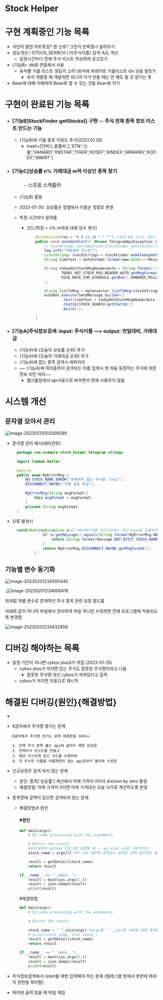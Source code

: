 # Stock Helper

# 구현 계획중인 기능 목록
- 석인이 말한 차트특징? 뭔 신호? 그런거 만족했나 알려주기
- 성능개선 / STOCK_SEARCH / !!{주식이름} 검색 속도 개선
  - 일정시간마다 전체 주식 리스트 작성하여 갖고있기
- (기능B)-  db랑 연동해서 사용
  - 유저별 거를 리스트 생길거 고려 (유저에 외래키로 거를리스트 idx 넣음 될듯?)
    - 유저 개발할 때 개발하면 되니까 이거 만들 때는 안 해도 될 것 같다는 뜻
- Bean에 대해 이해하여 Bean화 할 수 있는 것들 Bean화 하기

# 구현이 완료된 기능 목록

- ### [기능B]StockFinder.getStocks() 구현 -- 주식 전체 종목 정보 리스트 만드는 기능
  
  - (기능B)에 거를 종목 키워드 추가(2023.01.26)
    - trash=[인버스,블룸버그,'ETN','선물','HANARO','KBSTAR','TIGER','KOSEF','KINDEX','ARIRANG','KODEX','SMART']
  
- ### [기능C]상승률 n% 거래대금 m억 이상인 종목 찾기
  
  > ### - 스프링 스케줄러
  
  - (기능B) 활용
  
  - 2023-01-30: 상승률순 정렬에서 이름순 정렬로 변경
  
  - 특정 시간마다 알려줌
  
    - 코드(특징 = n% m억에 대해 상수 제거)
  
      ```java
          @Scheduled(cron = "0 0 12,18 * * *") //0초 0분 12시, 18시 매일 매월 매년
          public void autoHotAlert() throws TelegramApiException {//오늘의 HOT 주식 자동 알림 
              // stockFinder.setTempStock(stockFinder.getStocks());
              log.info("자동생성 리스트");
              List<String> stockStrings = stockFinder.makeTodayHotStock(RISE_RATE_FOR_SCHEDULE.getNum(), HUNDRED_MILLION_FOR_SCHEDULE.getNum());
              String timeText = dateFormat.format(new Date())+Message.ALERT_SOMETHING.getMsgFormat();//시간 + 입니다.
      
              String todayHotStockMsgHeaderAuto = String.format(//<오늘의 자동알림 HOT %d%, %d억>
                      TODAY_HOT_STOCK_MSG_HEADER_AUTO.getMsgFormat(),
                      RISE_RATE_FOR_SCHEDULE.getNum(),HUNDRED_MILLION_FOR_SCHEDULE.getNum()
              );
      
              String listToMsg = myConverter.listToMsg(stockStrings);
              echoBot.execute(SendMessage.builder()
                      .text(timeText + todayHotStockMsgHeaderAuto + listToMsg)//리스트를 \n 구분 스트링으로
                      .chatId(STOCK_SEARCH.getChatId())
                      .build());
      
          }
      ```
  
      

* ### [기능A]주식정보검색: input: 주식이름 —> output: 전일대비, 거래대금
  
  * (기능A)에 {오늘의 상승률 순위} 추가
  * (기능A)에 {오늘의 거래대금 순위} 추가
  * (기능A)에 없는 종목 검색시 예외처리
  * ~~ (기능A)에 여러종목이 검색되는 이름 입력시 맨 처음 등장하는 주식에 대한 정보 리턴 처리~~ 
    * 웹크롤링에서 api사용으로 바꾸면서 현재 사용하지 않음

# 시스템 개선

## 문자열 모아서 관리

![image-20230131003306589](..\..\images\image-20230131003306589.png)

* 문자열 관리 예시(에러관련)

  ```java
    package com.example.stock_helper.telegram.strings;
    
    import lombok.Getter;
    
    @Getter
    public enum MyErrorMsg {
        NO_STOCK_NAME_ERROR("존재하지 않는 주식명: [%s]"),
        DISCONNECT_MAYBE("연결 끊김 의심");
    
        MyErrorMsg(String msgFormat){
            this.msgFormat = msgFormat;
        }
        private String msgFormat;
    }
  ```

* 오류 발생시 

  ```java
    catch(RuntimeException e){//에러메시지를 하드코딩하는 대신 enum을 호출하여 사용
                if (e.getMessage().equals(String.format(MyErrorMsg.NO_STOCK_NAME_ERROR.getMsgFormat(),stockName))){
                    return String.format(Message.NOT_EXIST_STOCK_NAME.getMsgFormat(),stockName);
                }
                return MyErrorMsg.DISCONNECT_MAYBE.getMsgFormat();
            }
  ```

  

## 기능별 변수 동기화

![image-20230201234500440](../../images\image-20230201234500440.png)


​      ![image-20230201234606419](../../images\image-20230201234606419.png)

위처럼 개별 변수로 존재하던 주식 종목 관련 요청 필드를

아래와 같이 하나의 파일에서 관리하여 파일 하나만 수정하면 전체 프로그램에 적용되도록 변경함

![image-20230201234632908](../../images\image-20230201234632908.png)

# 디버깅 해야하는 목록
  - 일정 기간이 지나면 cybos plus5가 꺼짐 (2023-01-25)
    - cybos plus가 꺼지면 있는 주식도 잘못된 주식명이라고 나옴
      - 잘못된 주식명 대신 cybos가 꺼져있다고 출력
    - cybos가 꺼지면 자동으로 재시작
# 해결된 디버깅{원인}{해결방법}

- 

- 8글자에서 주식명 끊기는 문제

  ```
  8글자에서 주식명 끊기는 문제 해결완료 상세>>
  
  1. 전체 주식 종목 훑는 api에 글자수 제한 있었음
  2. 전체주식 리스트를 만들고
  3. 해당 리스트에 담긴 코드를 이용하여
  4. 각 주식의 이름을 이름제한이 없는 api로부터 불러와 수정함
  ```

- 신규상장주 검색 되지 않는 문제
  
  - 원인: 종목['상승률'] 계산에서 어제 가격이 0이라 division by zero 발생
  - 해결방법: 어제 가격이 0이면 어제 가격대신 오늘 시가로 계산하도록 변경

* 종목명에 공백이 있으면 검색되지 않는 문제

  * 해결방법과 원인

    #### #원인

    ```PYTHON
    def main(args):
        # Do some processing with the arguments
    
        # Return the result
        #터미널에서 python 프로그램 실행할 때 ~~.py arg1 arg2 이런식인데
        stock_name = args[0] #이 부분 때문에 공백있는 종목은 공백 앞부분만 들어감
    
        result = getDetail(stock_name)
        return result
    
    if __name__ == "__main__":
        result = main(sys.argv[1:])
        result = json.dumps(result)
        print(result)
    
    ```

    #해결방법

    ```python
    def main(args):
        # Do some processing with the arguments
    
        # Return the result
        
        stock_name = " ".join(args) #args를 " ".join을 이용해 원래 종목명으로 변환
        # print(stock_name,'test stock')
        result = getDetail(stock_name)
        return result
    
    if __name__ == "__main__":
        result = main(sys.argv[1:])
        result = json.dumps(result)
        print(result)
    
    ```

    

* 주식정보검색에서 /start를 매번 입력해야 하는 문제
  {텔레그램 방에서 봇한테 메세지 권한을 줘야함}

- 파이썬 출력 읽을 때 파일 깨짐
